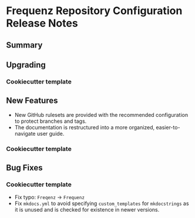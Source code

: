 # Frequenz Repository Configuration Release Notes

## Summary

<!-- Here goes a general summary of what this release is about -->

## Upgrading

<!-- Here goes notes on how to upgrade from previous versions, including deprecations and what they should be replaced with -->

### Cookiecutter template

<!-- Here upgrade steps for cookiecutter specifically -->

## New Features

- New GitHub rulesets are provided with the recommended configuration to protect branches and tags.
- The documentation is restructured into a more organized, easier-to-navigate user guide.

### Cookiecutter template

<!-- Here new features for cookiecutter specifically -->

## Bug Fixes

<!-- Here goes notable bug fixes that are worth a special mention or explanation -->

### Cookiecutter template

* Fix typo: `Freqenz` -> `Frequenz`
* Fix `mkdocs.yml` to avoid specifying `custom_templates` for `mkdocstrings` as it is unused and is checked for existence in newer versions.
